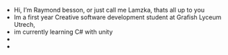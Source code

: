 - Hi, I’m Raymond besson, or just call me Lamzka, thats all up to you
- Im a first year Creative software development student at Grafish Lyceum Utrech,
- im currently learning C# with unity
- 
-  

<!---
Lamzka/Lamzka is a ✨ special ✨ repository because its `README.md` (this file) appears on your GitHub profile.
You can click the Preview link to take a look at your changes.
--->
